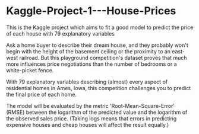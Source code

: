 # Kaggle-Project-1---House-Prices
This is the Kaggle project which aims to fit a good model to predict the price of each house with 79 explanatory variables

Ask a home buyer to describe their dream house, and they probably won't begin with the height of the basement ceiling or the proximity to an east-west railroad. But this playground competition's dataset proves that much more influences price negotiations than the number of bedrooms or a white-picket fence.

With 79 explanatory variables describing (almost) every aspect of residential homes in Ames, Iowa, this competition challenges you to predict the final price of each home.

The model will be evaluated by the metric 'Root-Mean-Square-Error' (RMSE) between the logarithm of the predicted value and the logarithm of the observed sales price.
(Taking logs means that errors in predicting expensive houses and cheap houses will affect the result equally.)

